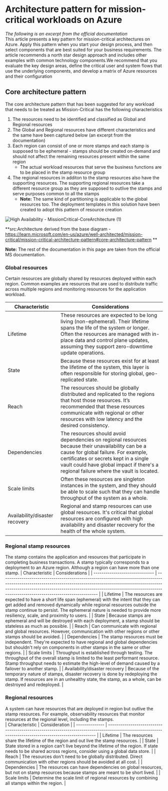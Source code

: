 # Architecture pattern for mission-critical workloads on Azure
*The following is an excerpt from the official documentation*  
This article presents a key pattern for mission-critical architectures on Azure. Apply this pattern when you start your design process, and then select components that are best suited for your business requirements. The article recommends a north star design approach and includes other examples with common technology components.We recommend that you evaluate the key design areas, define the critical user and system flows that use the underlying components, and develop a matrix of Azure resources and their configuration

## Core architecture pattern
The core architecture pattern that has been suggested for any workload that needs to be treated as Mission-Critical has the following characteristics  
1. The resources need to be identified and classified as Global and Regional resources
2. The Global and Regional resources have different characteristics and the same have been captured below (an excerpt from the documentation)
3. Each region can consist of one or more stamps and each stamp is supposed to be ephemeral - stamps should be created on-demand and should not affect the remaining resources present within the same region
   - The actual workload resources that serve the business functions are to be placed in the stamp resource group
4. The regional resources in additon to the stamp resources also have the supporting resources. The supporting regional resources take a different resource group as they are supposed to outlive the stamps and serve purposes common to all the stamps 
   - **Note:** The same kind of partitioning is applicable to the global resources too. The deployment templates in this solution have been created to adopt this pattern of resource creation  

![High Availability - MissionCritical-CoreArchitecture (1)](https://user-images.githubusercontent.com/13979783/237001149-1e22c964-81ea-4f19-9e6e-7dc3629126f4.png)

**src:Architecture derived from the base diagram - https://learn.microsoft.com/en-us/azure/well-architected/mission-critical/mission-critical-architecture-pattern#core-architecture-pattern **

**Note:** The rest of the documentation in this page are taken from the official MS documentation. 
### Global resources
Certain resources are globally shared by resources deployed within each region. Common examples are resources that are used to distribute traffic across multiple regions and monitoring resources for the application workload.

| Characteristic                 | Considerations                                                                                                                                                                                                                                                               |
| ------------------------------ | ---------------------------------------------------------------------------------------------------------------------------------------------------------------------------------------------------------------------------------------------------------------------------- |
| Lifetime                       | These resources are expected to be long living (non-ephemeral). Their lifetime spans the life of the system or longer. Often the resources are managed with in-place data and control plane updates, assuming they support zero-downtime update operations.                  |
| State                          | Because these resources exist for at least the lifetime of the system, this layer is often responsible for storing global, geo-replicated state.                                                                                                                             |
| Reach                          | The resources should be globally distributed and replicated to the regions that host those resources. It’s recommended that these resources communicate with regional or other resources with low latency and the desired consistency.                                       |
| Dependencies                   | The resources should avoid dependencies on regional resources because their unavailability can be a cause for global failure. For example, certificates or secrets kept in a single vault could have global impact if there's a regional failure where the vault is located. |
| Scale limits                   | Often these resources are singleton instances in the system, and they should be able to scale such that they can handle throughput of the system as a whole.                                                                                                                 |
| Availability/disaster recovery | Regional and stamp resources can use global resources. It's critical that global resources are configured with high availability and disaster recovery for the health of the whole system.                                                                                   |  

### Regional stamp resources
The stamp contains the application and resources that participate in completing business transactions. A stamp typically corresponds to a deployment to an Azure region. Although a region can have more than one stamp.
| Characteristic                 | Considerations                                                                                                                                                                                                                                                                             |
| ------------------------------ | ------------------------------------------------------------------------------------------------------------------------------------------------------------------------------------------------------------------------------------------------------------------------------------------ |
| Lifetime                       | The resources are expected to have a short life span (ephemeral) with the intent that they can get added and removed dynamically while regional resources outside the stamp continue to persist. The ephemeral nature is needed to provide more resiliency, scale, and proximity to users. |
| State                          | Because stamps are ephemeral and will be destroyed with each deployment, a stamp should be stateless as much as possible.                                                                                                                                                                  |
| Reach                          | Can communicate with regional and global resources. However, communication with other regions or other stamps should be avoided.                                                                                                                                                           |
| Dependencies                   | The stamp resources must be independent. They're expected to have regional and global dependencies but shouldn't rely on components in other stamps in the same or other regions.                                                                                                          |
| Scale limits                   | Throughput is established through testing. The throughput of the overall stamp is limited to the least performant resource. Stamp throughput needs to estimate the high-level of demand caused by a failover to another stamp.                                                             |
| Availability/disaster recovery | Because of the temporary nature of stamps, disaster recovery is done by redeploying the stamp. If resources are in an unhealthy state, the stamp, as a whole, can be destroyed and redeployed.                                                                                             |  

### Regional resources
A system can have resources that are deployed in region but outlive the stamp resources. For example, observability resources that monitor resources at the regional level, including the stamps.  
| Characteristic | Consideration                                                                                                                                          |
| -------------- | ------------------------------------------------------------------------------------------------------------------------------------------------------ |
| Lifetime       | The resources share the lifetime of the region and out live the stamp resources.                                                                       |
| State          | State stored in a region can't live beyond the lifetime of the region. If state needs to be shared across regions, consider using a global data store. |
| Reach          | The resources don't need to be globally distributed. Direct communication with other regions should be avoided at all cost.                            |
| Dependencies   | The resources can have dependencies on global resources, but not on stamp resources because stamps are meant to be short lived.                        |
| Scale limits   | Determine the scale limit of regional resources by combining all stamps within the region.                                                             |


